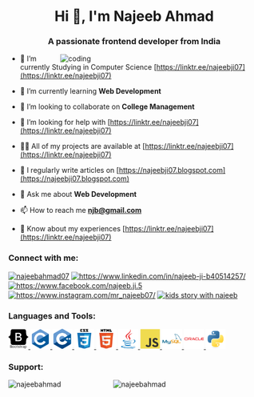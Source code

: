 <h1 align="center">Hi 👋, I'm Najeeb Ahmad</h1>
<h3 align="center">A passionate frontend developer from India</h3>
<img src="https://camo.githubusercontent.com/cae12fddd9d6982901d82580bdf321d81fb299141098ca1c2d4891870827bf17/68747470733a2f2f6d69726f2e6d656469756d2e636f6d2f6d61782f313336302f302a37513379765349765f7430696f4a2d5a2e676966" align="right" alt="coding" width="400">

- 🔭 I’m currently Studying in Computer Science [https://linktr.ee/najeebji07](https://linktr.ee/najeebji07)

- 🌱 I’m currently learning **Web Development**

- 👯 I’m looking to collaborate on **College Management**

- 🤝 I’m looking for help with [https://linktr.ee/najeebji07](https://linktr.ee/najeebji07)

- 👨‍💻 All of my projects are available at [https://linktr.ee/najeebji07](https://linktr.ee/najeebji07)

- 📝 I regularly write articles on [https://najeebji07.blogspot.com](https://najeebji07.blogspot.com)

- 💬 Ask me about **Web Development**

- 📫 How to reach me **njb@gmail.com**

- 📄 Know about my experiences [https://linktr.ee/najeebji07](https://linktr.ee/najeebji07)

<h3 align="left">Connect with me:</h3>
<p align="left">
<a href="https://twitter.com/najeebahmad07" target="blank"><img align="center" src="https://raw.githubusercontent.com/rahuldkjain/github-profile-readme-generator/master/src/images/icons/Social/twitter.svg" alt="najeebahmad07" height="30" width="40" /></a>
<a href="https://linkedin.com/in/https://www.linkedin.com/in/najeeb-ji-b40514257/" target="blank"><img align="center" src="https://raw.githubusercontent.com/rahuldkjain/github-profile-readme-generator/master/src/images/icons/Social/linked-in-alt.svg" alt="https://www.linkedin.com/in/najeeb-ji-b40514257/" height="30" width="40" /></a>
<a href="https://fb.com/https://www.facebook.com/najeeb.ji.5" target="blank"><img align="center" src="https://raw.githubusercontent.com/rahuldkjain/github-profile-readme-generator/master/src/images/icons/Social/facebook.svg" alt="https://www.facebook.com/najeeb.ji.5" height="30" width="40" /></a>
<a href="https://instagram.com/https://www.instagram.com/mr_najeeb07/" target="blank"><img align="center" src="https://raw.githubusercontent.com/rahuldkjain/github-profile-readme-generator/master/src/images/icons/Social/instagram.svg" alt="https://www.instagram.com/mr_najeeb07/" height="30" width="40" /></a>
<a href="https://www.youtube.com/c/kids story with najeeb" target="blank"><img align="center" src="https://raw.githubusercontent.com/rahuldkjain/github-profile-readme-generator/master/src/images/icons/Social/youtube.svg" alt="kids story with najeeb" height="30" width="40" /></a>
</p>

<h3 align="left">Languages and Tools:</h3>
<p align="left"> <a href="https://getbootstrap.com" target="_blank" rel="noreferrer"> <img src="https://raw.githubusercontent.com/devicons/devicon/master/icons/bootstrap/bootstrap-plain-wordmark.svg" alt="bootstrap" width="40" height="40"/> </a> <a href="https://www.cprogramming.com/" target="_blank" rel="noreferrer"> <img src="https://raw.githubusercontent.com/devicons/devicon/master/icons/c/c-original.svg" alt="c" width="40" height="40"/> </a> <a href="https://www.w3schools.com/cpp/" target="_blank" rel="noreferrer"> <img src="https://raw.githubusercontent.com/devicons/devicon/master/icons/cplusplus/cplusplus-original.svg" alt="cplusplus" width="40" height="40"/> </a> <a href="https://www.w3schools.com/css/" target="_blank" rel="noreferrer"> <img src="https://raw.githubusercontent.com/devicons/devicon/master/icons/css3/css3-original-wordmark.svg" alt="css3" width="40" height="40"/> </a> <a href="https://www.w3.org/html/" target="_blank" rel="noreferrer"> <img src="https://raw.githubusercontent.com/devicons/devicon/master/icons/html5/html5-original-wordmark.svg" alt="html5" width="40" height="40"/> </a> <a href="https://www.java.com" target="_blank" rel="noreferrer"> <img src="https://raw.githubusercontent.com/devicons/devicon/master/icons/java/java-original.svg" alt="java" width="40" height="40"/> </a> <a href="https://developer.mozilla.org/en-US/docs/Web/JavaScript" target="_blank" rel="noreferrer"> <img src="https://raw.githubusercontent.com/devicons/devicon/master/icons/javascript/javascript-original.svg" alt="javascript" width="40" height="40"/> </a> <a href="https://www.mysql.com/" target="_blank" rel="noreferrer"> <img src="https://raw.githubusercontent.com/devicons/devicon/master/icons/mysql/mysql-original-wordmark.svg" alt="mysql" width="40" height="40"/> </a> <a href="https://www.oracle.com/" target="_blank" rel="noreferrer"> <img src="https://raw.githubusercontent.com/devicons/devicon/master/icons/oracle/oracle-original.svg" alt="oracle" width="40" height="40"/> </a> <a href="https://www.python.org" target="_blank" rel="noreferrer"> <img src="https://raw.githubusercontent.com/devicons/devicon/master/icons/python/python-original.svg" alt="python" width="40" height="40"/> </a> </p>

<h3 align="left">Support:</h3>
<p><a href="https://www.buymeacoffee.com/najeebahmad"> <img align="left" src="https://cdn.buymeacoffee.com/buttons/v2/default-yellow.png" height="50" width="210" alt="najeebahmad" /></a><a href="https://ko-fi.com/najeebahmad"> <img align="left" src="https://cdn.ko-fi.com/cdn/kofi3.png?v=3" height="50" width="210" alt="najeebahmad" /></a></p><br><br>
